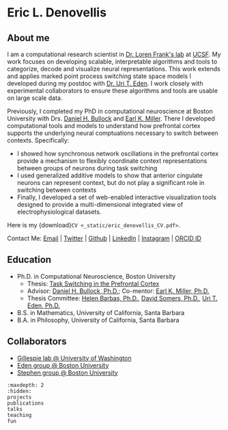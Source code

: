 # Eric L. Denovellis

## About me

I am a computational research scientist in [Dr. Loren Frank's lab](https://franklab.ucsf.edu/) at [UCSF](https://www.ucsf.edu/). My work focuses on developing scalable, interpretable algorithms and tools to categorize, decode and visualize neural representations. This work extends and applies marked point process switching state space models I developed during my postdoc with [Dr. Uri T. Eden](https://math.bu.edu/people/tzvi/). I work closely with experimental collaborators to ensure these algorithms and tools are usable on large scale data.

Previously, I completed my PhD in computational neuroscience at Boston University with Drs. [Daniel H. Bullock](https://www.bu.edu/psych/profile/daniel-bullock/) and [Earl K. Miller](https://ekmillerlab.mit.edu/earl-miller/). There I developed computational tools and models to understand how prefrontal cortex supports the underlying neural comptuations necessary to switch between contexts. Specifically:

+ I showed how synchronous network oscillations in the prefrontal cortex provide a mechanism to flexibly coordinate context representations between groups of neurons during task switching
+ I used generalized additive models to show that anterior cingulate neurons can represent context, but do not play a significant role in switching between contexts
+ Finally, I developed a set of web-enabled interactive visualization tools designed to provide a multi-dimensional integrated view of electrophysiological datasets.

Here is my {download}`CV <_static/eric_denovellis_CV.pdf>`.

Contact Me: [Email](mailto:eric.denovellis@ucsf.edu) | [Twitter](https://twitter.com/eric_denovellis) | [Github](https://github.com/edeno) | [LinkedIn](https://www.linkedin.com/in/eric-denovellis-70908238/) | [Instagram](https://www.instagram.com/edenovellis/) | [ORCID ID](https://orcid.org/0000-0003-4606-087X)

## Education

+ Ph.D. in Computational Neuroscience, Boston University
  + Thesis: [Task Switching in the Prefrontal Cortex](https://hdl.handle.net/2144/19067)
  + Advisor: [Daniel H. Bullock, Ph.D.](https://www.bu.edu/psych/profile/daniel-bullock/); Co-mentor: [Earl K. Miller, Ph.D.](https://ekmillerlab.mit.edu/earl-miller/)
  + Thesis Committee: [Helen Barbas, Ph.D.](https://www.bu.edu/sargent/profile/helen-barbas-ph-d/), [David Somers, Ph.D.](https://sites.bu.edu/fmri/), [Uri T. Eden, Ph.D.](https://math.bu.edu/people/tzvi/)
+ B.S. in Mathematics, University of California, Santa Barbara
+ B.A. in Philosophy, University of California, Santa Barbara

## Collaborators

+ [Gillespie lab @ University of Washington](https://www.gillespie-lab.com/)
+ [Eden group @ Boston University](https://math.bu.edu/people/tzvi/)
+ [Stephen group @ Boston University](http://emilystephen.com/)

```{toctree}
:maxdepth: 2
:hidden:
projects
publications
talks
teaching
fun
```
